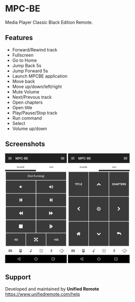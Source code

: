 # MPC-BE
Media Player Classic Black Edition Remote.

## Features
*  Forward/Rewind track
*  Fullscreen
*  Go to Home
*  Jump Back 5s
*  Jump Forward 5s
*  Launch MPCBE application
*  Move back
*  Move up/down/left/right
*  Mute Volume
*  Next/Prevous track
*  Open chapters
*  Open title
*  Play/Pause/Stop track
*  Run command
*  Select
*  Volume up/down

## Screenshots
<img src="screen-tab1.png" width="200" />
<img src="screen-tab2.png" width="200" />

## Support
Developed and maintained by **Unified Remote**  
https://www.unifiedremote.com/help